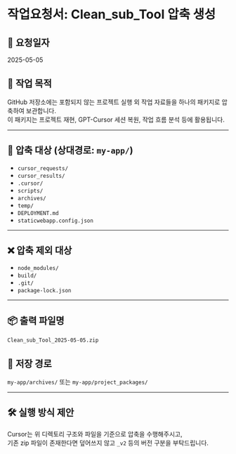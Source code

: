 # 작업요청서: Clean_sub_Tool 압축 생성

## 🧾 요청일자
2025-05-05

## 🎯 작업 목적
GitHub 저장소에는 포함되지 않는 프로젝트 실행 외 작업 자료들을 하나의 패키지로 압축하여 보관합니다.  
이 패키지는 프로젝트 재현, GPT-Cursor 세션 복원, 작업 흐름 분석 등에 활용됩니다.

---

## 📁 압축 대상 (상대경로: `my-app/`)
- `cursor_requests/`
- `cursor_results/`
- `.cursor/`
- `scripts/`
- `archives/`
- `temp/`
- `DEPLOYMENT.md`
- `staticwebapp.config.json`

---

## ❌ 압축 제외 대상
- `node_modules/`
- `build/`
- `.git/`
- `package-lock.json`

---

## 📦 출력 파일명
`Clean_sub_Tool_2025-05-05.zip`

## 📂 저장 경로
`my-app/archives/` 또는 `my-app/project_packages/`

---

## 🛠️ 실행 방식 제안
Cursor는 위 디렉토리 구조와 파일을 기준으로 압축을 수행해주시고,  
기존 zip 파일이 존재한다면 덮어쓰지 않고 `_v2` 등의 버전 구분을 부탁드립니다.
